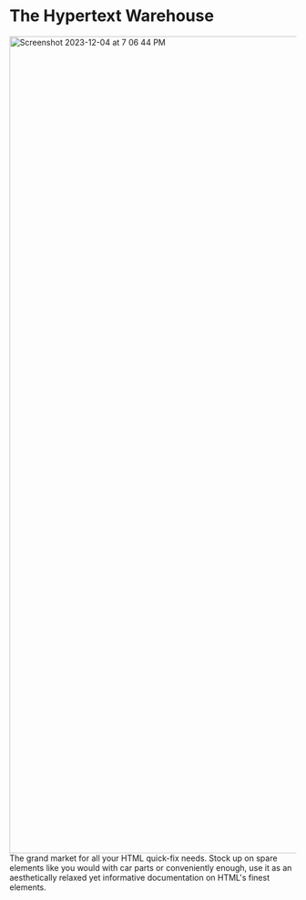 # The Hypertext Warehouse
<img width="1432" alt="Screenshot 2023-12-04 at 7 06 44 PM" src="https://github.com/PocketRice/HyperWares/assets/79682953/b0724880-a122-404a-8f0c-c8f193cfd6ce">

<br>
The grand market for all your HTML quick-fix needs. Stock up on spare elements like you would with car parts or conveniently enough, use it as an aesthetically relaxed yet informative documentation on HTML's finest elements.



